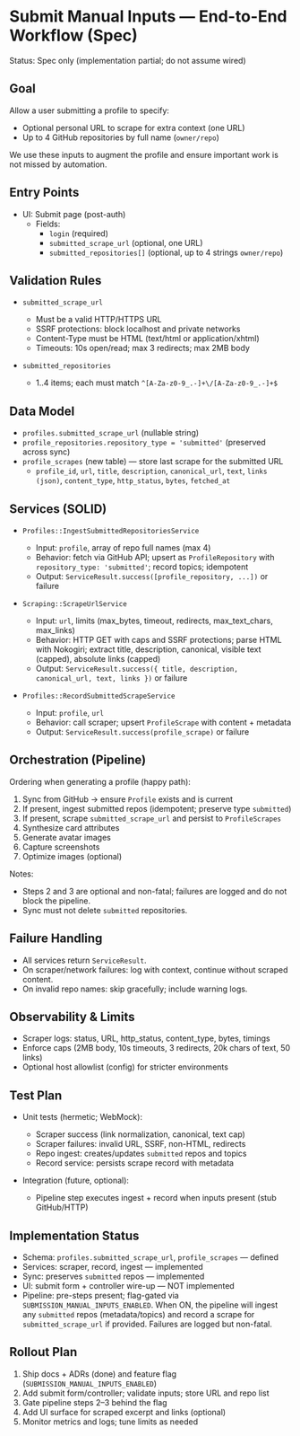 # Submit Manual Inputs — End-to-End Workflow (Spec)

Status: Spec only (implementation partial; do not assume wired)

## Goal

Allow a user submitting a profile to specify:

- Optional personal URL to scrape for extra context (one URL)
- Up to 4 GitHub repositories by full name (`owner/repo`)

We use these inputs to augment the profile and ensure important work is not missed by automation.

## Entry Points

- UI: Submit page (post-auth)
  - Fields:
    - `login` (required)
    - `submitted_scrape_url` (optional, one URL)
    - `submitted_repositories[]` (optional, up to 4 strings `owner/repo`)

## Validation Rules

- `submitted_scrape_url`
  - Must be a valid HTTP/HTTPS URL
  - SSRF protections: block localhost and private networks
  - Content-Type must be HTML (text/html or application/xhtml)
  - Timeouts: 10s open/read; max 3 redirects; max 2MB body

- `submitted_repositories`
  - 1..4 items; each must match `^[A-Za-z0-9_.-]+\/[A-Za-z0-9_.-]+$`

## Data Model

- `profiles.submitted_scrape_url` (nullable string)
- `profile_repositories.repository_type = 'submitted'` (preserved across sync)
- `profile_scrapes` (new table) — store last scrape for the submitted URL
  - `profile_id`, `url`, `title`, `description`, `canonical_url`, `text`, `links (json)`,
    `content_type`, `http_status`, `bytes`, `fetched_at`

## Services (SOLID)

- `Profiles::IngestSubmittedRepositoriesService`
  - Input: `profile`, array of repo full names (max 4)
  - Behavior: fetch via GitHub API; upsert as `ProfileRepository` with
    `repository_type: 'submitted'`; record topics; idempotent
  - Output: `ServiceResult.success([profile_repository, ...])` or failure

- `Scraping::ScrapeUrlService`
  - Input: `url`, limits (max_bytes, timeout, redirects, max_text_chars, max_links)
  - Behavior: HTTP GET with caps and SSRF protections; parse HTML with Nokogiri; extract title,
    description, canonical, visible text (capped), absolute links (capped)
  - Output: `ServiceResult.success({ title, description, canonical_url, text, links })` or failure

- `Profiles::RecordSubmittedScrapeService`
  - Input: `profile`, `url`
  - Behavior: call scraper; upsert `ProfileScrape` with content + metadata
  - Output: `ServiceResult.success(profile_scrape)` or failure

## Orchestration (Pipeline)

Ordering when generating a profile (happy path):

1. Sync from GitHub → ensure `Profile` exists and is current
2. If present, ingest submitted repos (idempotent; preserve type `submitted`)
3. If present, scrape `submitted_scrape_url` and persist to `ProfileScrapes`
4. Synthesize card attributes
5. Generate avatar images
6. Capture screenshots
7. Optimize images (optional)

Notes:

- Steps 2 and 3 are optional and non-fatal; failures are logged and do not block the pipeline.
- Sync must not delete `submitted` repositories.

## Failure Handling

- All services return `ServiceResult`.
- On scraper/network failures: log with context, continue without scraped content.
- On invalid repo names: skip gracefully; include warning logs.

## Observability & Limits

- Scraper logs: status, URL, http_status, content_type, bytes, timings
- Enforce caps (2MB body, 10s timeouts, 3 redirects, 20k chars of text, 50 links)
- Optional host allowlist (config) for stricter environments

## Test Plan

- Unit tests (hermetic; WebMock):
  - Scraper success (link normalization, canonical, text cap)
  - Scraper failures: invalid URL, SSRF, non-HTML, redirects
  - Repo ingest: creates/updates `submitted` repos and topics
  - Record service: persists scrape record with metadata

- Integration (future, optional):
  - Pipeline step executes ingest + record when inputs present (stub GitHub/HTTP)

## Implementation Status

- Schema: `profiles.submitted_scrape_url`, `profile_scrapes` — defined
- Services: scraper, record, ingest — implemented
- Sync: preserves `submitted` repos — implemented
- UI: submit form + controller wire-up — NOT implemented
- Pipeline: pre-steps present; flag-gated via `SUBMISSION_MANUAL_INPUTS_ENABLED`. When ON, the
  pipeline will ingest any `submitted` repos (metadata/topics) and record a scrape for
  `submitted_scrape_url` if provided. Failures are logged but non-fatal.

## Rollout Plan

1. Ship docs + ADRs (done) and feature flag (`SUBMISSION_MANUAL_INPUTS_ENABLED`)
2. Add submit form/controller; validate inputs; store URL and repo list
3. Gate pipeline steps 2–3 behind the flag
4. Add UI surface for scraped excerpt and links (optional)
5. Monitor metrics and logs; tune limits as needed
